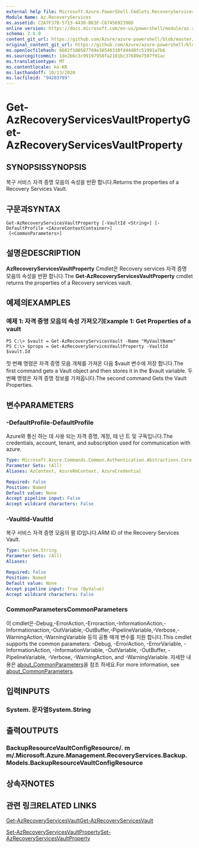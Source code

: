 ```yaml
---
external help file: Microsoft.Azure.PowerShell.Cmdlets.RecoveryServices.Backup.dll-Help.xml
Module Name: Az.RecoveryServices
ms.assetid: C2A7F37B-5713-4430-B83F-C6745692396D
online version: https://docs.microsoft.com/en-us/powershell/module/az.recoveryservices/get-azrecoveryservicesvaultproperty
schema: 2.0.0
content_git_url: https://github.com/Azure/azure-powershell/blob/master/src/RecoveryServices/RecoveryServices/help/Get-AzRecoveryServicesVaultProperty.md
original_content_git_url: https://github.com/Azure/azure-powershell/blob/master/src/RecoveryServices/RecoveryServices/help/Get-AzRecoveryServicesVaultProperty.md
ms.openlocfilehash: 6602f1005877d4e38546338fd44d8fc51991a7b6
ms.sourcegitcommit: 1de2b6c3c99197958fa2101bc37680e7507f91ac
ms.translationtype: MT
ms.contentlocale: ko-KR
ms.lasthandoff: 10/13/2020
ms.locfileid: "94203789"
---
```

# <span data-ttu-id="75401-101">Get-AzRecoveryServicesVaultProperty</span><span class="sxs-lookup"><span data-stu-id="75401-101">Get-AzRecoveryServicesVaultProperty</span></span>

## <span data-ttu-id="75401-102">SYNOPSIS</span><span class="sxs-lookup"><span data-stu-id="75401-102">SYNOPSIS</span></span>
<span data-ttu-id="75401-103">복구 서비스 자격 증명 모음의 속성을 반환 합니다.</span><span class="sxs-lookup"><span data-stu-id="75401-103">Returns the properties of a Recovery Services Vault.</span></span>

## <span data-ttu-id="75401-104">구문과</span><span class="sxs-lookup"><span data-stu-id="75401-104">SYNTAX</span></span>

```
Get-AzRecoveryServicesVaultProperty [-VaultId <String>] [-DefaultProfile <IAzureContextContainer>]
 [<CommonParameters>]
```

## <span data-ttu-id="75401-105">설명은</span><span class="sxs-lookup"><span data-stu-id="75401-105">DESCRIPTION</span></span>
<span data-ttu-id="75401-106">**AzRecoveryServicesVaultProperty** Cmdlet은 Recovery services 자격 증명 모음의 속성을 반환 합니다.</span><span class="sxs-lookup"><span data-stu-id="75401-106">The **Get-AzRecoveryServicesVaultProperty** cmdlet returns the properties of a Recovery services vault.</span></span>

## <span data-ttu-id="75401-107">예제의</span><span class="sxs-lookup"><span data-stu-id="75401-107">EXAMPLES</span></span>

### <span data-ttu-id="75401-108">예제 1: 자격 증명 모음의 속성 가져오기</span><span class="sxs-lookup"><span data-stu-id="75401-108">Example 1: Get Properties of a vault</span></span>
```
PS C:\> $vault = Get-AzRecoveryServicesVault -Name "MyVaultName"
PS C:\> $props = Get-AzRecoveryServicesVaultProperty -VaultId $vault.Id
```

<span data-ttu-id="75401-109">첫 번째 명령은 자격 증명 모음 개체를 가져온 다음 $vault 변수에 저장 합니다.</span><span class="sxs-lookup"><span data-stu-id="75401-109">The first command gets a Vault object and then stores it in the $vault variable.</span></span>
<span data-ttu-id="75401-110">두 번째 명령은 자격 증명 정보를 가져옵니다.</span><span class="sxs-lookup"><span data-stu-id="75401-110">The second command Gets the Vault Properties.</span></span>

## <span data-ttu-id="75401-111">변수</span><span class="sxs-lookup"><span data-stu-id="75401-111">PARAMETERS</span></span>

### <span data-ttu-id="75401-112">-DefaultProfile</span><span class="sxs-lookup"><span data-stu-id="75401-112">-DefaultProfile</span></span>
<span data-ttu-id="75401-113">Azure와 통신 하는 데 사용 되는 자격 증명, 계정, 테 넌 트 및 구독입니다.</span><span class="sxs-lookup"><span data-stu-id="75401-113">The credentials, account, tenant, and subscription used for communication with azure.</span></span>

```yaml
Type: Microsoft.Azure.Commands.Common.Authentication.Abstractions.Core.IAzureContextContainer
Parameter Sets: (All)
Aliases: AzContext, AzureRmContext, AzureCredential

Required: False
Position: Named
Default value: None
Accept pipeline input: False
Accept wildcard characters: False
```

### <span data-ttu-id="75401-114">-VaultId</span><span class="sxs-lookup"><span data-stu-id="75401-114">-VaultId</span></span>
<span data-ttu-id="75401-115">복구 서비스 자격 증명 모음의 팔 ID입니다.</span><span class="sxs-lookup"><span data-stu-id="75401-115">ARM ID of the Recovery Services Vault.</span></span>

```yaml
Type: System.String
Parameter Sets: (All)
Aliases:

Required: False
Position: Named
Default value: None
Accept pipeline input: True (ByValue)
Accept wildcard characters: False
```

### <span data-ttu-id="75401-116">CommonParameters</span><span class="sxs-lookup"><span data-stu-id="75401-116">CommonParameters</span></span>
<span data-ttu-id="75401-117">이 cmdlet은-Debug,-ErrorAction,-Erroraction,-InformationAction,-Informationaction,-OutVariable,-OutBuffer,-PipelineVariable,-Verbose,-WarningAction,-WarningVariable 등의 공통 매개 변수를 지원 합니다.</span><span class="sxs-lookup"><span data-stu-id="75401-117">This cmdlet supports the common parameters: -Debug, -ErrorAction, -ErrorVariable, -InformationAction, -InformationVariable, -OutVariable, -OutBuffer, -PipelineVariable, -Verbose, -WarningAction, and -WarningVariable.</span></span> <span data-ttu-id="75401-118">자세한 내용은 [about_CommonParameters](http://go.microsoft.com/fwlink/?LinkID=113216)을 참조 하세요.</span><span class="sxs-lookup"><span data-stu-id="75401-118">For more information, see [about_CommonParameters](http://go.microsoft.com/fwlink/?LinkID=113216).</span></span>

## <span data-ttu-id="75401-119">입력</span><span class="sxs-lookup"><span data-stu-id="75401-119">INPUTS</span></span>

### <span data-ttu-id="75401-120">System. 문자열</span><span class="sxs-lookup"><span data-stu-id="75401-120">System.String</span></span>

## <span data-ttu-id="75401-121">출력</span><span class="sxs-lookup"><span data-stu-id="75401-121">OUTPUTS</span></span>

### <span data-ttu-id="75401-122">BackupResourceVaultConfigResource/. m m/.</span><span class="sxs-lookup"><span data-stu-id="75401-122">Microsoft.Azure.Management.RecoveryServices.Backup.Models.BackupResourceVaultConfigResource</span></span>

## <span data-ttu-id="75401-123">상속자</span><span class="sxs-lookup"><span data-stu-id="75401-123">NOTES</span></span>

## <span data-ttu-id="75401-124">관련 링크</span><span class="sxs-lookup"><span data-stu-id="75401-124">RELATED LINKS</span></span>

[<span data-ttu-id="75401-125">Get-AzRecoveryServicesVault</span><span class="sxs-lookup"><span data-stu-id="75401-125">Get-AzRecoveryServicesVault</span></span>](./Get-AzRecoveryServicesVault.md)

[<span data-ttu-id="75401-126">Set-AzRecoveryServicesVaultProperty</span><span class="sxs-lookup"><span data-stu-id="75401-126">Set-AzRecoveryServicesVaultProperty</span></span>](./Set-AzRecoveryServicesVaultProperty.md)
